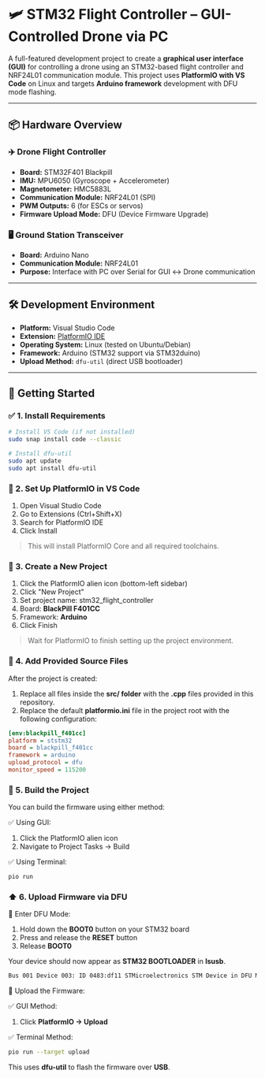 # 🛩️ STM32 Flight Controller – GUI-Controlled Drone via PC

A full-featured development project to create a **graphical user interface (GUI)** for controlling a drone using an STM32-based flight controller and NRF24L01 communication module. This project uses **PlatformIO with VS Code** on Linux and targets **Arduino framework** development with DFU mode flashing.

---

## 📦 Hardware Overview

### ✈️ Drone Flight Controller
- **Board:** STM32F401 Blackpill
- **IMU:** MPU6050 (Gyroscope + Accelerometer)
- **Magnetometer:** HMC5883L
- **Communication Module:** NRF24L01 (SPI)
- **PWM Outputs:** 6 (for ESCs or servos)
- **Firmware Upload Mode:** DFU (Device Firmware Upgrade)

### 🖥️ Ground Station Transceiver
- **Board:** Arduino Nano
- **Communication Module:** NRF24L01
- **Purpose:** Interface with PC over Serial for GUI ↔️ Drone communication

---

## 🛠️ Development Environment

- **Platform:** Visual Studio Code
- **Extension:** [PlatformIO IDE](https://platformio.org/install/ide?install=vscode)
- **Operating System:** Linux (tested on Ubuntu/Debian)
- **Framework:** Arduino (STM32 support via STM32duino)
- **Upload Method:** `dfu-util` (direct USB bootloader)

---

## 🚀 Getting Started

### ✅ 1. Install Requirements

```bash
# Install VS Code (if not installed)
sudo snap install code --classic

# Install dfu-util
sudo apt update
sudo apt install dfu-util
```

### 🧩 2. Set Up PlatformIO in VS Code
1. Open Visual Studio Code
2. Go to Extensions (Ctrl+Shift+X)
3. Search for PlatformIO IDE
4. Click Install

> This will install PlatformIO Core and all required toolchains.

### 📁 3. Create a New Project
1. Click the PlatformIO alien icon (bottom-left sidebar)
2. Click "New Project"
3. Set project name: stm32_flight_controller
4. Board: **BlackPill F401CC**
5. Framework: **Arduino**
6. Click Finish

> Wait for PlatformIO to finish setting up the project environment.

### 📄 4. Add Provided Source Files
After the project is created:
1. Replace all files inside the **src/ folder** with the **.cpp** files provided in this repository.
2. Replace the default **platformio.ini** file in the project root with the following configuration:

```ini
[env:blackpill_f401cc]
platform = ststm32
board = blackpill_f401cc
framework = arduino
upload_protocol = dfu
monitor_speed = 115200
```

### 🔧 5. Build the Project
You can build the firmware using either method:

✅ Using GUI:
1. Click the PlatformIO alien icon
2. Navigate to Project Tasks → Build

✅ Using Terminal:
```bash
pio run
```

### ⬆️ 6. Upload Firmware via DFU
🧷 Enter DFU Mode:
1. Hold down the **BOOT0** button on your STM32 board
2. Press and release the **RESET** button
3. Release **BOOT0**

Your device should now appear as **STM32 BOOTLOADER** in **lsusb**.
```bash
Bus 001 Device 003: ID 0483:df11 STMicroelectronics STM Device in DFU Mode.
```
🚀 Upload the Firmware:

✅ GUI Method:
1. Click **PlatformIO → Upload**

✅ Terminal Method:
```bash
pio run --target upload
```
This uses **dfu-util** to flash the firmware over **USB**.


